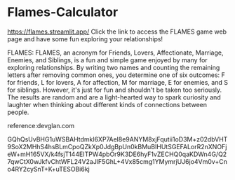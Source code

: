 # Flames-Calculator

https://flames.streamlit.app/
  Click the  link to access the FLAMES game web page and have some fun exploring your relationships!

FLAMES:
FLAMES, an acronym for Friends, Lovers, Affectionate, Marriage, Enemies, and Siblings, is a fun and simple game enjoyed by many for exploring relationships. By writing two names and counting the remaining letters after removing common ones, you determine one of six outcomes: F for friends, L for lovers, A for affection, M for marriage, E for enemies, and S for siblings. However, it's just for fun and shouldn't be taken too seriously. The results are random and are a light-hearted way to spark curiosity and laughter when thinking about different kinds of connections between people.



reference:devglan.com 
































GQhQsUvBHG1uWSBAHtdmkl6XP7Ael8e9ANYM8xjFqutii1oD3M+z02dbVHT9SoX2MHhS4hsBLmCpoQZkXp0JdgBpUn0kBMuBIHUtSGEFALorR2nXNOFjeW+mH165VX/k4fsjT144EITPW4pbOr9K3DE6hyF1vZECHQ0qaKDWn4G/Q27qwCtX0wJkfvChtWFL24V2aJlF5GhL+4Vx85cmg1YMymrjUJ6jo4Vm0v+Cno4RY2cySnT+K+uTESOBi6kj

































